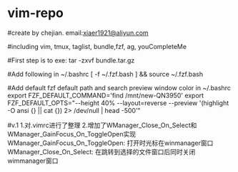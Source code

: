 # vim-repo

#create by chejian. email:xiaer1921@aliyun.com 

#including vim, tmux, taglist, bundle,fzf, ag, youCompleteMe


#First step is to exe: tar -zxvf bundle.tar.gz

#Add following in ~/.bashrc
[ -f ~/.fzf.bash ] && source ~/.fzf.bash

#Add default fzf default path and search preview window color in ~/.bashrc
export FZF_DEFAULT_COMMAND='find /mnt/new-QN3950'
export FZF_DEFAULT_OPTS="--height 40% --layout=reverse --preview '(highlight -O ansi {} || cat {}) 2> /dev/null | head -500'"



#v.1
1.对.vimrc进行了整理
2.增加了WManager_Close_On_Select和WManager_GainFocus_On_ToggleOpen实现
WManager_GainFocus_On_ToggleOpen: 打开时光标在winmanager窗口
WManager_Close_On_Select: 在跳转到选择的文件窗口后同时关闭wimmanager窗口
